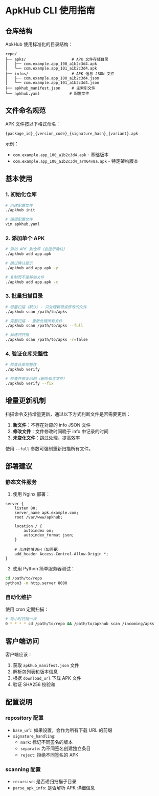 # ApkHub CLI 使用指南

## 仓库结构

ApkHub 使用标准化的目录结构：

```
repo/
├── apks/                    # APK 文件存储目录
│   ├── com.example.app_100_a1b2c3d4.apk
│   └── com.example.app_101_a1b2c3d4.apk
├── infos/                   # APK 信息 JSON 文件
│   ├── com.example.app_100_a1b2c3d4.json
│   └── com.example.app_101_a1b2c3d4.json
├── apkhub_manifest.json     # 主索引文件
└── apkhub.yaml             # 配置文件
```

## 文件命名规范

APK 文件按以下格式命名：
```
{package_id}_{version_code}_{signature_hash}_{variant}.apk
```

示例：
- `com.example.app_100_a1b2c3d4.apk` - 基础版本
- `com.example.app_100_a1b2c3d4_arm64v8a.apk` - 特定架构版本

## 基本使用

### 1. 初始化仓库

```bash
# 创建配置文件
./apkhub init

# 编辑配置文件
vim apkhub.yaml
```

### 2. 添加单个 APK

```bash
# 添加 APK 到仓库（会提示确认）
./apkhub add app.apk

# 跳过确认提示
./apkhub add app.apk -y

# 复制而不是移动文件
./apkhub add app.apk -c
```

### 3. 批量扫描目录

```bash
# 增量扫描（默认）- 只处理新增或修改的文件
./apkhub scan /path/to/apks

# 完整扫描 - 重新处理所有文件
./apkhub scan /path/to/apks --full

# 非递归扫描
./apkhub scan /path/to/apks -r=false
```

### 4. 验证仓库完整性

```bash
# 检查仓库完整性
./apkhub verify

# 检查并修复问题（删除孤立文件）
./apkhub verify --fix
```

## 增量更新机制

扫描命令支持增量更新，通过以下方式判断文件是否需要更新：

1. **新文件**：不存在对应的 info JSON 文件
2. **修改文件**：文件修改时间晚于 info 中记录的时间
3. **未变化文件**：跳过处理，提高效率

使用 `--full` 参数可强制重新扫描所有文件。

## 部署建议

### 静态文件服务

1. 使用 Nginx 部署：

```nginx
server {
    listen 80;
    server_name apk.example.com;
    root /var/www/apkhub;
    
    location / {
        autoindex on;
        autoindex_format json;
    }
    
    # 允许跨域访问（如需要）
    add_header Access-Control-Allow-Origin *;
}
```

2. 使用 Python 简单服务器测试：

```bash
cd /path/to/repo
python3 -m http.server 8000
```

### 自动化维护

使用 cron 定期扫描：

```bash
# 每小时扫描一次
0 * * * * cd /path/to/repo && /path/to/apkhub scan /incoming/apks
```

## 客户端访问

客户端应该：

1. 获取 `apkhub_manifest.json` 文件
2. 解析包列表和版本信息
3. 根据 `download_url` 下载 APK 文件
4. 验证 SHA256 校验和

## 配置说明

### repository 配置

- `base_url`: 如果设置，会作为所有下载 URL 的前缀
- `signature_handling`: 
  - `mark`: 标记不同签名的版本
  - `separate`: 为不同签名创建独立条目
  - `reject`: 拒绝不同签名的 APK

### scanning 配置

- `recursive`: 是否递归扫描子目录
- `parse_apk_info`: 是否解析 APK 详细信息